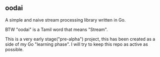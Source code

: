 ## oodai

A simple and naive stream processing library written in Go. 

BTW "oodai" is a Tamil word that means "Stream". 

This is a very early stage("pre-alpha") project, this has been created as a side 
of my Go "learning phase". I will try to keep this repo as active as possible.
